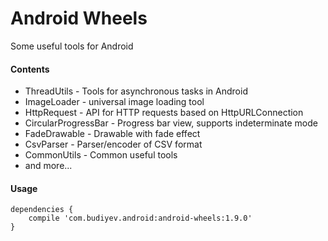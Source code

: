 # Android Wheels
Some useful tools for Android
#### Contents
* ThreadUtils - Tools for asynchronous tasks in Android
* ImageLoader - universal image loading tool
* HttpRequest - API for HTTP requests based on HttpURLConnection
* CircularProgressBar - Progress bar view, supports indeterminate mode
* FadeDrawable - Drawable with fade effect
* CsvParser - Parser/encoder of CSV format
* CommonUtils - Common useful tools
* and more...
#### Usage
```
dependencies {
    compile 'com.budiyev.android:android-wheels:1.9.0'
}
```
